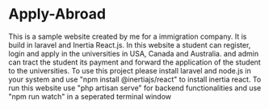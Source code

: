 # Apply-Abroad
This is a sample website created by me for a immigration company. It is build in laravel and Inertia React.js.
In this website a student can register, login and apply in the universities in USA, Canada and Australia. and admin can tract the student its payment and forward the application of the student to the universities.
To use this project please install laravel and node.js in your system and use "npm install @inertiajs/react" to install inertia react.
To run this website use "php artisan serve" for backend functionalities and use "npm run watch" in a seperated terminal window
